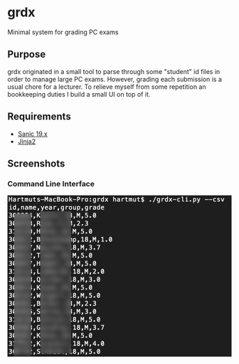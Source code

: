 # grdx
Minimal system for grading PC exams

## Purpose

grdx originated in a small tool to parse through some "student" id files in order to manage large PC exams. However, grading each submission is a usual chore for a lecturer.
To relieve myself from some repetition an bookkeeping duties I build a small UI on top of it.

## Requirements
* [Sanic 19.x](https://sanicframework.org/)
* [Jinja2](http://jinja.pocoo.org/)

## Screenshots
### Command Line Interface

![Command Line outputting a CSV](/docs/img/cli-output.png?raw=true "Command Line outputting a CSV")
